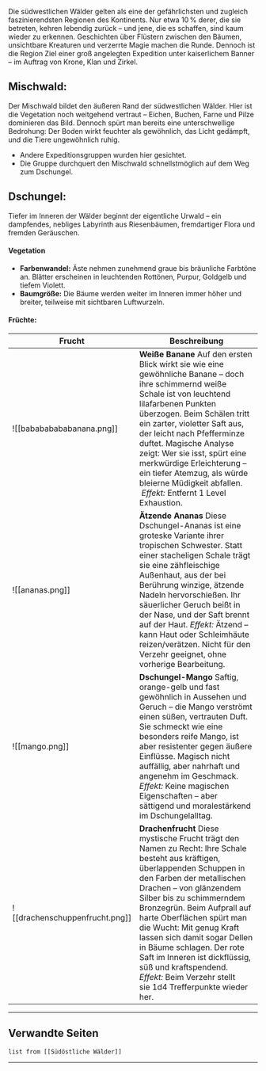 Die südwestlichen Wälder gelten als eine der gefährlichsten und zugleich faszinierendsten Regionen des Kontinents. Nur etwa 10 % derer, die sie betreten, kehren lebendig zurück – und jene, die es schaffen, sind kaum wieder zu erkennen. Geschichten über Flüstern zwischen den Bäumen, unsichtbare Kreaturen und verzerrte Magie machen die Runde. Dennoch ist die Region Ziel einer groß angelegten Expedition unter kaiserlichem Banner – im Auftrag von Krone, Klan und Zirkel.

##  **Mischwald:**

Der Mischwald bildet den äußeren Rand der südwestlichen Wälder. Hier ist die Vegetation noch weitgehend vertraut – Eichen, Buchen, Farne und Pilze dominieren das Bild. Dennoch spürt man bereits eine unterschwellige Bedrohung: Der Boden wirkt feuchter als gewöhnlich, das Licht gedämpft, und die Tiere ungewöhnlich ruhig.

- Andere Expeditionsgruppen wurden hier gesichtet.
- Die Gruppe durchquert den Mischwald schnellstmöglich auf dem Weg zum Dschungel.


##  **Dschungel:**

Tiefer im Inneren der Wälder beginnt der eigentliche Urwald – ein dampfendes, nebliges Labyrinth aus Riesenbäumen, fremdartiger Flora und fremden Geräuschen.

#### **Vegetation**

- **Farbenwandel:** Äste nehmen zunehmend graue bis bräunliche Farbtöne an. Blätter erscheinen in leuchtenden Rottönen, Purpur, Goldgelb und tiefem Violett.  
- **Baumgröße:** Die Bäume werden weiter im Inneren immer höher und breiter, teilweise mit sichtbaren Luftwurzeln.

#### **Früchte:**

| Frucht                 | Beschreibung |
|------------------------|--------------|
| ![[babababababanana.png]] | **Weiße Banane**  Auf den ersten Blick wirkt sie wie eine gewöhnliche Banane – doch ihre schimmernd weiße Schale ist von leuchtend lilafarbenen Punkten überzogen. Beim Schälen tritt ein zarter, violetter Saft aus, der leicht nach Pfefferminze duftet. Magische Analyse zeigt: Wer sie isst, spürt eine merkwürdige Erleichterung – ein tiefer Atemzug, als würde bleierne Müdigkeit abfallen.  *Effekt:* Entfernt 1 Level Exhaustion. |
| ![[ananas.png]] | **Ätzende Ananas**  Diese Dschungel-Ananas ist eine groteske Variante ihrer tropischen Schwester. Statt einer stacheligen Schale trägt sie eine zähfleischige Außenhaut, aus der bei Berührung winzige, ätzende Nadeln hervorschießen. Ihr säuerlicher Geruch beißt in der Nase, und der Saft brennt auf der Haut.  *Effekt:* Ätzend – kann Haut oder Schleimhäute reizen/verätzen. Nicht für den Verzehr geeignet, ohne vorherige Bearbeitung. |
| ![[mango.png]] | **Dschungel-Mango**  Saftig, orange-gelb und fast gewöhnlich in Aussehen und Geruch – die Mango verströmt einen süßen, vertrauten Duft. Sie schmeckt wie eine besonders reife Mango, ist aber resistenter gegen äußere Einflüsse. Magisch nicht auffällig, aber nahrhaft und angenehm im Geschmack.  *Effekt:* Keine magischen Eigenschaften – aber sättigend und moralestärkend im Dschungelalltag. |
| ![[drachenschuppenfrucht.png]] | **Drachenfrucht**  Diese mystische Frucht trägt den Namen zu Recht: Ihre Schale besteht aus kräftigen, überlappenden Schuppen in den Farben der metallischen Drachen – von glänzendem Silber bis zu schimmerndem Bronzegrün. Beim Aufprall auf harte Oberflächen spürt man die Wucht: Mit genug Kraft lassen sich damit sogar Dellen in Bäume schlagen. Der rote Saft im Inneren ist dickflüssig, süß und kraftspendend.  *Effekt:* Beim Verzehr stellt sie 1d4 Trefferpunkte wieder her.|

---

## **Verwandte Seiten**

```dataview
list from [[Südöstliche Wälder]]
```

---